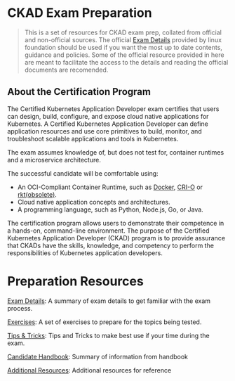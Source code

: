 # CKAD Exam Preparation

> This is a set of resources for CKAD exam prep, collated from official and non-official sources. 
> The official [Exam Details](https://www.cncf.io/certification/ckad) provided by linux foundation should be used if you want the most up to date contents, guidance and policies. Some of the official resource provided in here are meant to facilitate the access to the details and reading the official documents are recomended.

## About the Certification Program

The Certified Kubernetes Application Developer exam certifies that users can design, build, configure, and expose cloud native applications for Kubernetes. A Certified Kubernetes Application Developer can define application resources and use core primitives to build, monitor, and troubleshoot scalable applications and tools in Kubernetes.

The exam assumes knowledge of, but does not test for, container runtimes and a microservice architecture.

The successful candidate will be comfortable using:

-  An OCI-Compliant Container Runtime, such as [Docker](https://www.docker.com/products/container-runtime), [CRI-O](https://cri-o.io/) or [rkt(obsolete)](https://github.com/rkt/rkt/issues/4024).  
- Cloud native application concepts and architectures.  
- A programming language, such as Python, Node.js, Go, or Java.  

The certification program allows users to demonstrate their competence in a hands-on, command-line environment. The purpose of the Certified Kubernetes Application Developer (CKAD) program is to provide assurance that CKADs have the skills, knowledge, and competency to perform the responsibilities of Kubernetes application developers.

# Preparation Resources

[Exam Details](ExamDetails.md): A summary of exam details to get familiar with the exam process.

[Exercises](exercises/README.md): A set of exercises to prepare for the topics being tested.

[Tips & Tricks](Tips.md): Tips and Tricks to make best use if your time during the exam.

[Candidate Handbook](Handbook.md): Summary of information from handbook

[Additional Resources](Resources.md): Additional resources for reference

